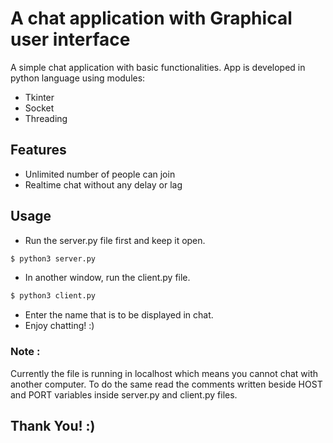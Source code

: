 # A chat application with Graphical user interface
A simple chat application with basic functionalities. App is developed in python language using modules:
* Tkinter
* Socket
* Threading

## Features
* Unlimited number of people can join
* Realtime chat without any delay or lag

## Usage
* Run the server.py file first and keep it open.
```bash
$ python3 server.py
```
* In another window, run the client.py file.
```bash
$ python3 client.py
```
* Enter the name that is to be displayed in chat.
* Enjoy chatting! :)

### Note : 
Currently the file is running in localhost which means you cannot chat with another computer. To do the same read the comments written beside HOST and PORT variables inside server.py and client.py files.

## Thank You! :)